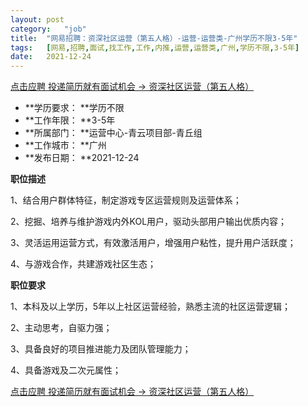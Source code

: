 ```yaml
---
layout:	post
category:	"job"
title:	"网易招聘：资深社区运营（第五人格）-运营-运营类-广州学历不限3-5年"
tags:	[网易,招聘,面试,找工作,工作,内推,运营,运营类,广州,学历不限,3-5年]
date:	2021-12-24
---
```


[点击应聘 投递简历就有面试机会 ->  资深社区运营（第五人格）](http://mobile.bole.netease.com/bole/boleDetail?id=32794&employeeId=346f03c3cda5f04c&key=all)



- **学历要求： **学历不限
- **工作年限： **3-5年
- **所属部门： **运营中心-青云项目部-青丘组
- **工作城市： **广州
- **发布日期： **2021-12-24



**职位描述**

1、结合用户群体特征，制定游戏专区运营规则及运营体系；

2、挖掘、培养与维护游戏内外KOL用户，驱动头部用户输出优质内容；

3、灵活运用运营方式，有效激活用户，增强用户粘性，提升用户活跃度；

4、与游戏合作，共建游戏社区生态；



**职位要求**

1、本科及以上学历，5年以上社区运营经验，熟悉主流的社区运营逻辑；

2、主动思考，自驱力强；

3、具备良好的项目推进能力及团队管理能力；

4、具备游戏及二次元属性；



[点击应聘 投递简历就有面试机会 ->  资深社区运营（第五人格）](http://mobile.bole.netease.com/bole/boleDetail?id=32794&employeeId=346f03c3cda5f04c&key=all)
